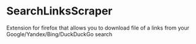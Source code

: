 # SearchLinksScraper
Extension for firefox that allows you to download file of a links from your Google/Yandex/Bing/DuckDuckGo search
